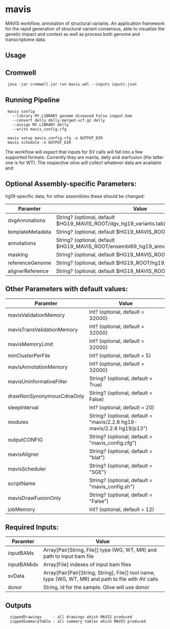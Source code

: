 # mavis

MAVIS workflow, annotation of structural variants. An application framework for the rapid generation of structural variant consensus, able to visualize the genetic impact and context as well as process both genome and transcriptome data.

## Usage

## Cromwell

``` 
 java -jar cromwell.jar run mavis.wdl --inputs inputs.json 
```

## Running Pipeline

```
 mavis config
   --library MY.LIBRARY genome diseased False inpput.bam
   --convert delly delly.merged.vcf.gz delly
   --assign MY.LIBRARY delly
   --write mavis_config.cfg

 mavis setup mavis_config.cfg -o OUTPUT_DIR
 mavis schedule -o OUTPUT_DIR
```

The workflow will expect that inputs for SV calls will fall into a few supported formats. Currently they are manta, delly and starfusion (the latter one is for WT). The respective olive will collect whatever data are available and 

## Optional Assembly-specific Parameters:

hg19-specific data, for other assemblies these should be changed:

Paramter|Value
---|---
dvgAnnotations | String? (optional, default $HG19_MAVIS_ROOT/dgv_hg19_variants.tab)
templateMetadata | String? (optional, default $HG19_MAVIS_ROOT/cytoBand.txt)
annotations | String? (optional, default $HG19_MAVIS_ROOT/ensembl69_hg19_annotations_with_ncrna.json)
masking | String? (optional, default $HG19_MAVIS_ROOT/hg19_masking.tab)
referenceGenome | String? (optional, default $HG19_ROOT/hg19_random.fa)
alignerReference | String? (optional, default $HG19_MAVIS_ROOT/hg19.2bit)


## Other Parameters with default values:

Paramter|Value
---|---
mavisValidationMemory | Int? (optional, default = 32000)
mavisTransValidationMemory | Int? (optional, default = 32000)
mavisMemoryLimit | Int? (optional, default = 32000)
minClusterPerFile | Int? (optional, default = 5)
mavisAnnotationMemory | Int? (optional, default = 32000)
mavisUninformativeFilter | String? (optional, default = True)
drawNonSynonymousCdnaOnly | String? (optional, default = False)
sleepInterval | Int? (optional, default = 20)
modules | String? (optional, default = "mavis/2.2.6 hg19-mavis/2.2.6 hg19/p13")
outputCONFIG | String? (optional, default = "mavis_config.cfg")
mavisAligner | String? (optional, default = "blat")
mavisScheduler | String? (optional, default = "SGE")
scriptName | String? (optional, default = "mavis_config.sh")
mavisDrawFusionOnly | String? (optional, default = "False")
jobMemory | Int? (optional, default = 12)

## Required Inputs:

Paramter|Value
---|---
inputBAMs | Array[Pair[String, File]] type (WG, WT, MR) and path to input bam file
inputBAMidx | Array[File] indexes of input bam files
svData | Array[Pair[Pair[String, String], File]] tool name, type (WG, WT, MR) and path to file with AV calls
donor | String, id for the sample. Olive will use donor

## Outputs

```
  zippedDrawings     - all drawings which MAVIS produced
  zippedSummaryTable - all summary tables which MAVIS produced

```

